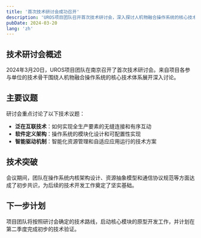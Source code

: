 ```yaml
---
title: '首次技术研讨会成功召开'
description: 'UROS项目团队召开首次技术研讨会，深入探讨人机物融合操作系统的核心技术架构和实现方案。'
pubDate: 2024-03-20
lang: 'zh'
---
```


## 技术研讨会概述

2024年3月20日，UROS项目团队在南京召开了首次技术研讨会。来自项目各参与单位的技术骨干围绕人机物融合操作系统的核心技术体系展开深入讨论。

## 主要议题

研讨会重点讨论了以下技术议题：

- **泛在互联技术**：如何实现全生产要素的无缝连接和有序互动
- **软件定义架构**：操作系统的模块化设计和可配置性实现
- **智能驱动机制**：智能化资源管理和自适应应用运行的技术方案

## 技术突破

会议期间，团队在操作系统内核架构设计、资源抽象模型和通信协议规范等方面达成了初步共识，为后续的技术开发工作奠定了坚实基础。

## 下一步计划

项目团队将按照研讨会确定的技术路线，启动核心模块的原型开发工作，并计划在第二季度完成初步的技术验证。

